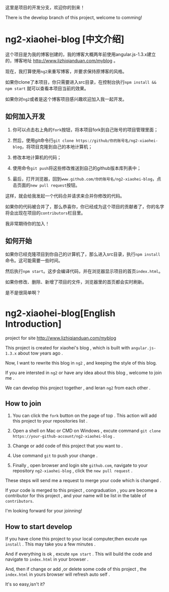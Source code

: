 这里是项目的开发分支，欢迎你的到来！

There is the develop branch of this project, welcome to comming!

# ng2-xiaohei-blog [中文介绍]

这个项目是为我的博客创建的，我的博客大概两年前使用angular.js-1.3.x建立的，博客地址 http://www.lizhiqianduan.com/myblog 。

现在，我打算使用`ng2`来重写博客，并要求保持原博客的风格。

如果你clone了本项目，你只需要进入src目录，在控制台执行`npm install && npm start` 就可以查看本项目当前的效果。

如果你对`ng2`或者是这个博客项目感兴趣欢迎加入我一起开发。

## 如何加入开发

1. 你可以点击右上角的`fork`按钮，将本项目fork到自己账号的项目管理里面；

2. 然后，使用git命令行`git clone https://github/你的账号名/ng2-xiaohei-blog`，将项目克隆到自己的本地计算机；

3. 修改本地计算机的代码；

4. 使用命令`git push`将这些修改推送到自己的github版本库列表中；

5. 最后，打开浏览器，回到`www.github.com/你的账号名/ng2-xiaohei-blog`，点击页面的`new pull request`按钮。

这样，就会给我发起一个代码合并请求来合并你修改的代码。

如果你的代码被合并了，那么恭喜你，你已经成为这个项目的贡献者了，你的名字将会出现在项目的`contributors`栏目里。

我非常期待你的加入！

## 如何开始

如果你已经克隆项目到你自己的计算机了，那么进入src目录，执行`npm install`命令。这可能需要一些时间。

然后执行`npm start`。这步会编译代码，并在浏览器显示项目的首页`index.html`。 

如果你修改、删除、新增了项目的文件，浏览器里的首页都会实时刷新。

是不是很简单啊？

# ng2-xiaohei-blog[English Introduction]
project for site http://www.lizhiqianduan.com/myblog 

This project is created for xiaohei's blog , which is built with `angular.js-1.3.x` about tow years ago .

Now, I want to rewrite this blog in `ng2` , and keeping the style of this blog.

If you are intersted in `ng2` or have any idea about this blog , welcome to join me .

We can develop this project together , and leran `ng2` from each other .

## How to join 

1. You can click the `fork` button on the page of top . This action will add this project to your repositories list .

2. Open a shell on Mac or CMD on Windows , excute command `git clone https://your-github-account/ng2-xiaohei-blog` .

3. Change or add code of this project that you want to .

4. Use command `git` to push your change .

5. Finally , open browser and login site `github.com`, navigate to your repository `ng2-xiaohei-blog` , click the `new pull request` .

These steps will send me a request to merge your code which is changed . 

If your code is merged to this project , congraduation , you are become a contributor for this project , and your name will be list in the table of `contributors`. 

I'm looking forward for your joinning!

## How to start develop

If you have clone this project to your local computer,then excute `npm install` . This may take you a few minutes .

And if everything is ok , excute `npm start` . This will build the code and navigate to `index.html` in your browser . 

And, then if change or add ,or delete some code of this project , the `index.html` in yours browser will refresh auto self . 

It's so easy,isn't it? 
